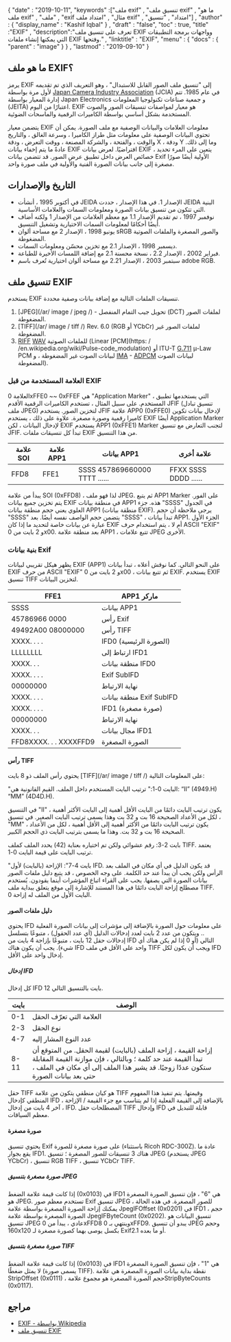 {
  "date" : "2019-10-11",
  "keywords" :["ملف exif" , "تنسيق ملف exif" , "ما هو ملف exif" , "ملف" , "exif مثال" , "امتداد ملف exif" , "امتداد" , "تنسيق"] ,
  "author" : {
    "display_name" : "Kashif Iqbal"
} ,
  "draft" : "false",
  "toc" : true,
  "title" :"EXIF" ,
  "description":"تعرف على تنسيق ملف EXIF وواجهات برمجة التطبيقات التي يمكنها إنشاء ملفات EXIF وفتحها." ,
  "linktitle" : "EXIF",
  "menu" : {
    "docs" : {
      "parent" : "image"
}
} ,
  "lastmod" : "2019-09-10"
}

## ما هو ملف EXIF؟
يرمز EXIF إلى "تنسيق ملف الصور القابل للاستبدال" ، وهو التعريف الذي تم تقديمه لأول مرة بواسطة [Japan Camera Industry Association](https://en.wikipedia.org/wiki/Japan_Electronic_Industries_Development_Association) (JCIA) في عام 1985. تتم إدارة المعيار بواسطة Japan Electronics و جمعية صناعات تكنولوجيا المعلومات (JEITA) اعتبارًا من اليوم. EXIF هو معيار لمواصفات تنسيقات الصور والصوت المستخدمة بشكل أساسي بواسطة الكاميرات الرقمية والماسحات الضوئية.

يتضمن معيار EXIF معلومات العلامات والبيانات الوصفية مع ملف الصورة. يمكن أن تحتوي البيانات الوصفية على معلومات مثل طراز الكاميرا ، وسرعة الغالق ، والتاريخ والوقت ، والفتحة ، والشركة المصنعة ، ووقت التعرض ، ودقة X ، ودقة Y وما إلى ذلك. عادةً ما يتم إخفاء بيانات EXIF افتراضيًا. لعرض بيانات EXIF ، يتعين على المرء تحديد خصائص العرض داخل تطبيق عرض الصور. قد تتضمن بيانات Exif الأولية أيضًا صورًا مصغرة إلى جانب بيانات الصورة الفنية والأولية في ملف صورة واحد.

## التاريخ والإصدارات ##

* في أكتوبر 1995 ، أنشأت JEIDA الإصدار 1. في هذا الإصدار ، حددت JEIDA البنية التي تتكون من تنسيق بيانات الصورة ومعلومات السمات والعلامات الأساسية.
* نوفمبر 1997 ، تم تقديم الإصدار 1.1 مع معظم العلامات من الإصدار 1 ولكنه أضاف أيضًا أحكامًا لمعلومات السمات الاختيارية وتشغيل التنسيق.
* يونيو 1998 ، الإصدار 2 مع مساحة ألوان sRGB والصور المصغرة والملفات الصوتية المضغوطة.
* ديسمبر 1998 ، الإصدار 2.1 مع تخزين محسّن ومعلومات السمات.
* فبراير 2002 ، الإصدار 2.2 ، نسخة محسنة 2.1 مع إضافة اللمسات الأخيرة للطباعة.
* سبتمبر 2003 ، الإصدار 2.21 مع مساحة ألوان اختيارية تُعرف باسم adobe RGB.

## تنسيق ملف EXIF

يستخدم EXIF تنسيقات الملفات التالية مع إضافة بيانات وصفية محددة.

1. [JPEG](/ar/ image / jpeg /) - تحويل جيب التمام المنفصل (DCT) لملفات الصور المضغوطة.
1. [TIFF](/ar/ image / tiff /) Rev. 6.0 (RGB أو YCbCr) لملفات الصور غير المضغوطة.
1. [RIFF](https://en.wikipedia.org/wiki/Resource_Interchange_File_Format) [WAV](https://en.wikipedia.org/wiki/WAV) للملفات الصوتية (Linear [PCM](https: / /en.wikipedia.org/wiki/Pulse-code_modulation) أو ITU-T [G.711](https://en.wikipedia.org/wiki/G.711) μ-Law PCM لبيانات الصوت غير المضغوطة ، و [ IMA](https://en.wikipedia.org/wiki/Interactive_Multimedia_Association) - [ADPCM](https://en.wikipedia.org/wiki/ADPCM) لبيانات الصوت المضغوطة).

### العلامة المستخدمة من قبل EXIF ###

العلامة 0xFFE0 ~~ 0xFFEF هي "Application Marker" ، التي يستخدمها تطبيق المستخدم. على سبيل المثال ، تستخدم الكاميرات الرقمية الأقدم JFIF (تنسيق تبادل ملف JPEG) لتخزين الصور. يستخدم JFIF علامة APP0 (0xFFE0) لإدخال بيانات تكوين كاميرا رقمية وصورة مصغرة. علاوة على ذلك ، يستخدم EXIF أيضًا Application Marker لإدخال البيانات ، لكن EXIF يستخدم APP1 (0xFFE1) Marker لتجنب التعارض مع تنسيق JFIF. تبدأ كل تنسيقات ملفات EXIF من هذا التنسيق.


| علامة SOI | علامة APP1 | بيانات APP1 | علامة أخرى
---|---|---|---|
| FFD8 | FFE1 | SSSS 457869660000 TTTT ...... | FFXX SSSS DDDD ......

يبدأ من علامة SOI (0xFFD8) ، لذا فهو ملف JPEG. ثم يتبع APP1 Marker على الفور. يتم تخزين جميع بيانات EXIF في منطقة بيانات APP1 هذه. جزء "SSSS" في الجدول العلوي يعني حجم منطقة بيانات APP1 (منطقة بيانات EXIF). يرجى ملاحظة أن حجم "SSSS" يتضمن حجم الواصف نفسه أيضًا. بعد "SSSS" ، تبدأ بيانات APP1. الجزء الأول عبارة عن بيانات خاصة لتحديد ما إذا كان EXIF أم لا ، يتم استخدام حرف ASCII "EXIF" و 2 بايت من 0x00. بعد منطقة علامة APP1 ، تتبع علامات JPEG الأخرى.

### بنية بيانات Exif ###

يظهر هيكل تقريبي لبيانات EXIF (APP1) على النحو التالي. كما نوقش أعلاه ، تبدأ بيانات EXIF من حرف ASCII "EXIF" و 2 بايت من 0x00 ، ثم تتبع بيانات EXIF. يستخدم EXIF تنسيق TIFF لتخزين البيانات.


| FFE1 | APP1 ماركر
---|---|
| SSSS | بيانات APP1 | حجم بيانات APP1
| 45786966 0000 | رأس Exif
| 49492A00 08000000 | رأس TIFF
| XXXX. . . . | IFD0 (الصورة الرئيسية) | الدليل
| LLLLLLLL | ارتباط إلى IFD1
| XXXX. . . | منطقة بيانات IFD0
| XXXX. . . . | Exif SubIFD | الدليل
| 00000000 | نهاية الارتباط
| XXXX. . . . | منطقة بيانات Exif SubIFD
| XXXX. . . . | IFD1 (صورة مصغرة) | الدليل
| 00000000 | نهاية الارتباط
| XXXX. . . | مجال بيانات IFD1
| FFD8XXXX. . . XXXXFFD9 | الصورة المصغرة

#### رأس TIFF ####

يحتوي رأس الملف ذو 8 بايت [TIFF](/ar/ image / tiff /) على المعلومات التالية:

"البايت 0-1:" ترتيب البايت المستخدم داخل الملف. القيم القانونية هي: “II” (4949.H) “MM” (4D4D.H).

في التنسيق "II" ، يكون ترتيب البايت دائمًا من البايت الأقل أهمية إلى البايت الأكثر أهمية ، لكل من الأعداد الصحيحة 16 بت و 32 بت وهذا يسمى ترتيب البايت الصغير. في تنسيق "MM" ، يكون ترتيب البايت دائمًا من الأكثر أهمية إلى الأقل أهمية ، لكل من الأعداد الصحيحة 16 بت و 32 بت. وهذا ما يسمى بترتيب البايت ذي الحجم الكبير.

بايت 2-3: رقم عشوائي ولكن تم اختياره بعناية (42) يحدد الملف كملف TIFF. يعتمد ترتيب البايت على قيمة البايت 0-1.

"بايت 4-7": الإزاحة (بالبايت) لأول IFD. قد يكون الدليل في أي مكان في الملف بعد الرأس ولكن يجب أن يبدأ عند حد الكلمة. على وجه الخصوص ، قد يتبع دليل ملفات الصور بيانات الصورة التي يصفها. يجب على القراء اتباع المؤشرات أينما يقودون. يُستخدم مصطلح إزاحة البايت دائمًا في هذا المستند للإشارة إلى موقع يتعلق ببداية ملف TIFF. البايت الأول من الملف له إزاحة 0.

#### دليل ملفات الصور ####

يحتوي IFD على معلومات حول الصورة بالإضافة إلى مؤشرات إلى بيانات الصورة الفعلية .. ويتكون من عدد 2 بايت لعدد إدخالات الدليل (أي عدد الحقول) ، متبوعًا بتسلسل إدخالات حقل 12 بايت ، متبوعًا بإزاحة 4 بايت من IFD التالي (أو 0 إذا لم يكن هناك أي شيء). يجب أن يكون هناك IFD واحد على الأقل في ملف TIFF ويجب أن يكون لكل IFD إدخال واحد على الأقل.

##### إدخال IFD #####

كل إدخال IFD 12 بايت بالتنسيق التالي.


| بايت | الوصف
---|---|
| 0-1 | العلامة التي تعرّف الحقل
| 2-3 | نوع الحقل
| 4-7 | عدد النوع المشار إليه
| 8-11 | إزاحة القيمة ، إزاحة الملف (بالبايت) لقيمة الحقل. من المتوقع أن تبدأ القيمة عند حد كلمة ؛ وبالتالي ، فإن موازنة القيمة المقابلة ستكون عددًا زوجيًا. قد يشير هذا الملف إلى أي مكان في الملف ، حتى بعد بيانات الصورة

حقل TIFF هو كيان منطقي يتكون من علامة TIFF وقيمتها. يتم تنفيذ هذا المفهوم المنطقي كإدخال IFD ، بالإضافة إلى القيمة الفعلية إذا لم يتناسب مع جزء القيمة / الإزاحة ، آخر 4 بايت من إدخال IFD. المصطلحات حقل TIFF وإدخال IFD قابلة للتبديل في معظم السياقات.

#### صورة مصغرة ####

يحتوي تنسيق Exif على صورة مصغرة للصورة (باستثناء Ricoh RDC-300Z). عادة ما يقع بجوار IFD1. هناك 3 تنسيقات للصور المصغرة ؛ تنسيق JPEG (يستخدم JPEG YCbCr) ، تنسيق RGB TIFF ، تنسيق YCbCr TIFF.

##### صورة مصغرة بتنسيق JPEG #####

إذا كانت قيمة علامة الضغط (0x0103) في IFD1 هي "6" ، فإن تنسيق الصورة المصغرة هو JPEG. تستخدم معظم صور Exif تنسيق JPEG للصور المصغرة. في هذه الحالة ، يمكنك إزاحة الصورة المصغرة بواسطة علامة JpegIFOffset (0x0201) في IFD1 ، حجم الصورة المصغرة بواسطة علامة JpegIFByteCount (0x0202). تنسيق البيانات هو تنسيق JPEG عادي ، يبدأ من 0xFFD8 وينتهي بـ 0xFFD9. يبدو أن تنسيق JPEG وحجم 160x120 بكسل يوصى بهما كصورة مصغرة لـ Exif2.1 أو ما بعده.

##### صورة مصغرة بتنسيق TIFF #####

إذا كانت قيمة علامة الضغط (0x0103) في IFD1 هي "1" ، فإن تنسيق الصورة المصغرة لا يمثل ضغطًا (يسمى صورة TIFF). نقطة بداية بيانات الصورة المصغرة هي علامة StripOffset (0x0111) ، حجم الصورة المصغرة هو مجموع علامةStripByteCounts (0x0117).

## مراجع ##

* [EXIF - بواسطة Wikipedia](https://en.wikipedia.org/wiki/Exif)
* [تنسيق ملف EXIF](https://www.media.mit.edu/pia/Research/deepview/exif.html)

